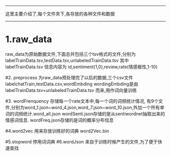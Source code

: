 ****
这里主要介绍了,每个文件夹下,各存放的各种文件和数据
***

# 1.raw_data
 raw_data为原始数据文件,下面总共包括三个tsv格式的文件,分别为     
 labelTrainData.tsv,testData.tsv,unlabeledTrainData.tsv
  其中labelTrainData.tsv 信息内容为 id,sentiment(1,0),review,rate(情感极性,1-10)


#2. preprocess
  为raw_data预处理完了以后的数据,三个csv文件 labelchatTrain,testData.csv,wordEmbding
  wordingEmbding是由labelTrainData.tsv+unlabeledTrainData.tsv 而来,用作词向量训练

#3. wordFrenquency
   存储每一个rate文本中,每一个词的词频统计情况,
   有9个文件,分别为word_1.json~word_4.json,word_7.json~word_10.json,外加一个所有单词的词频统计.word_all.json
   wordSenti.json存储的是从sentiwordnet抽取出来的情感词信息.
   wordFreq.json存储的是词的概率分布信息

#4.word2vec
   用来存放训练好的词典 word2Vec.bin

#5.stopword
   停用词词典
#6.wordJson
来自于训练时候产生的文件,为了便于快速查找
